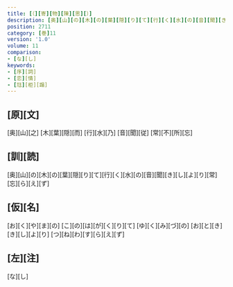 ```yaml
---
title: [（][寄][物][陳][思][）]
description: [奥][山][の][木][の][葉][隠][り][て][行][く][水][の][音][聞][き][し][よ][り][常][忘][ら][え][ず]
position: 2711
category: [巻]11
version: '1.0'
volume: 11
comparison:
- [な][し]
keywords:
- [序][詞]
- [恋][情]
- [尫][柜][蹋]
---
```


## [原][文]

[奥][山][之] [木][葉][隠][而] [行][水][乃] [音][聞][従] [常][不][所][忘]

## [訓][読]

[奥][山][の][木][の][葉][隠][り][て][行][く][水][の][音][聞][き][し][よ][り][常][忘][ら][え][ず]

## [仮][名]

[お][く][や][ま][の] [こ][の][は][が][く][り][て] [ゆ][く][み][づ][の] [お][と][き][き][し][よ][り] [つ][ね][わ][す][ら][え][ず]

## [左][注]

[な][し]
